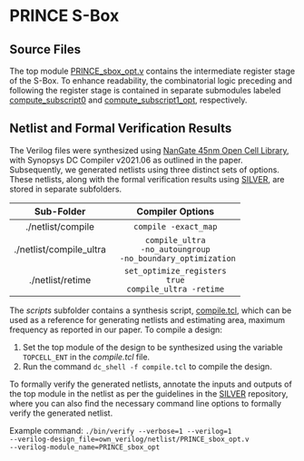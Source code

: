 # PRINCE S-Box
## Source Files

The top module [PRINCE_sbox_opt.v](./rtl/PRINCE_sbox_opt.v) contains the intermediate register stage of the S-Box. To enhance readability, the combinatorial logic preceding and following the register stage is contained in separate submodules labeled [compute_subscript0](./rtl/compute_subscript0.v) and [compute_subscript1_opt](./rtl/compute_subscript1_opt.v), respectively.

## Netlist and Formal Verification Results

The Verilog files were synthesized using [NanGate 45nm Open Cell Library](https://www.nangate.com), with Synopsys DC Compiler v2021.06 as outlined in the paper. Subsequently, we generated netlists using three distinct sets of options. These netlists, along with the formal verification results using [SILVER](https://github.com/Chair-for-Security-Engineering/SILVER), are stored in separate subfolders.

|  Sub-Folder 	|  Compiler Options 	|
|:---:	|:---:	|
| ./netlist/compile  	|  <code>compile -exact_map</code> 	|
| ./netlist/compile_ultra  	|   <code>compile_ultra -no_autoungroup</code>  <br> <code> -no_boundary_optimization</code>	|
| ./netlist/retime  	|  <code>set_optimize_registers true</code><br><code>compile_ultra -retime</code> 	|

The *scripts* subfolder contains a synthesis script, [compile.tcl](./scripts/compile.tcl), which can be used as a reference for generating netlists and estimating area, maximum frequency as reported in our paper. To compile a design:


1. Set the top module of the design to be synthesized using the variable <code>TOPCELL_ENT</code> in the *compile.tcl* file.
2. Run the command <code>dc_shell -f compile.tcl</code> to compile the design.


To formally verify the generated netlists, annotate the inputs and outputs of the top module in the netlist as per the guidelines in the [SILVER](https://github.com/Chair-for-Security-Engineering/SILVER) repository, where you can also find the necessary command line options to formally verify the generated netlist.


Example command: 
 <code>./bin/verify --verbose=1 --verilog=1 --verilog-design_file=own_verilog/netlist/PRINCE_sbox_opt.v --verilog-module_name=PRINCE_sbox_opt</code>

